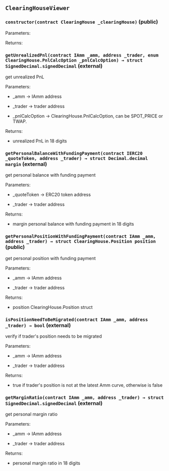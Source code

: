 ## `ClearingHouseViewer`







### `constructor(contract ClearingHouse _clearingHouse)` (public)





Parameters:

Returns:
### `getUnrealizedPnl(contract IAmm _amm, address _trader, enum ClearingHouse.PnlCalcOption _pnlCalcOption) → struct SignedDecimal.signedDecimal` (external)

get unrealized PnL




Parameters:
 - _amm → IAmm address

 - _trader → trader address

 - _pnlCalcOption → ClearingHouse.PnlCalcOption, can be SPOT_PRICE or TWAP.


Returns:
 - unrealized PnL in 18 digits
### `getPersonalBalanceWithFundingPayment(contract IERC20 _quoteToken, address _trader) → struct Decimal.decimal margin` (external)

get personal balance with funding payment




Parameters:
 - _quoteToken → ERC20 token address

 - _trader → trader address


Returns:
 - margin personal balance with funding payment in 18 digits
### `getPersonalPositionWithFundingPayment(contract IAmm _amm, address _trader) → struct ClearingHouse.Position position` (public)

get personal position with funding payment




Parameters:
 - _amm → IAmm address

 - _trader → trader address


Returns:
 - position ClearingHouse.Position struct
### `isPositionNeedToBeMigrated(contract IAmm _amm, address _trader) → bool` (external)

verify if trader's position needs to be migrated




Parameters:
 - _amm → IAmm address

 - _trader → trader address


Returns:
 - true if trader's position is not at the latest Amm curve, otherwise is false
### `getMarginRatio(contract IAmm _amm, address _trader) → struct SignedDecimal.signedDecimal` (external)

get personal margin ratio




Parameters:
 - _amm → IAmm address

 - _trader → trader address


Returns:
 - personal margin ratio in 18 digits
